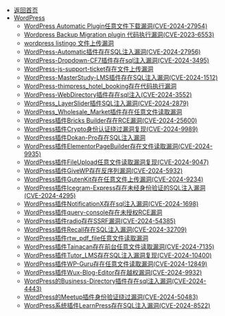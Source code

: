 - [返回首页](/)
- [WordPress](WordPress/)
  - [WordPress Automatic Plugin任意文件下载漏洞(CVE-2024-27954)](WordPress/WordPress%20Automatic%20Plugin任意文件下载漏洞(CVE-2024-27954).md)
  - [Wordpress Backup Migration plugin 代码执行漏洞(CVE-2023-6553)](WordPress/Wordpress%20Backup%20Migration%20plugin%20代码执行漏洞(CVE-2023-6553).md)
  - [wordpress listingo 文件上传漏洞](WordPress/wordpress%20listingo%20文件上传漏洞.md)
  - [WordPress-Automatic插件存在SQL注入漏洞(CVE-2024-27956)](WordPress/WordPress-Automatic插件存在SQL注入漏洞(CVE-2024-27956).md)
  - [WordPress-Dropdown-CF7插件存在sql注入漏洞(CVE-2024-3495)](WordPress/WordPress-Dropdown-CF7插件存在sql注入漏洞(CVE-2024-3495).md)
  - [WordPress-js-support-ticket存在文件上传漏洞](WordPress/WordPress-js-support-ticket存在文件上传漏洞.md)
  - [WordPress-MasterStudy-LMS插件存在SQL注入漏洞(CVE-2024-1512)](WordPress/WordPress-MasterStudy-LMS插件存在SQL注入漏洞(CVE-2024-1512).md)
  - [WordPress-thimpress_hotel_booking存在代码执行漏洞](WordPress/WordPress-thimpress_hotel_booking存在代码执行漏洞.md)
  - [WordPress-WebDirectory插件存在sql注入(CVE-2024-3552)](WordPress/WordPress-WebDirectory插件存在sql注入(CVE-2024-3552).md)
  - [WordPress_LayerSlider插件SQL注入漏洞(CVE-2024-2879)](WordPress/WordPress_LayerSlider插件SQL注入漏洞(CVE-2024-2879).md)
  - [WordPress_Wholesale_Market插件存在任意文件读取漏洞](WordPress/WordPress_Wholesale_Market插件存在任意文件读取漏洞.md)
  - [WordPress插件Bricks Builder存在RCE漏洞(CVE-2024-25600)](WordPress/WordPress插件Bricks%20Builder存在RCE漏洞(CVE-2024-25600).md)
  - [WordPress插件Crypto身份认证绕过漏洞复现(CVE-2024-9989)](WordPress/WordPress插件Crypto身份认证绕过漏洞复现(CVE-2024-9989).md)
  - [WordPress插件Dokan-Pro存在SQL注入漏洞](WordPress/WordPress插件Dokan-Pro存在SQL注入漏洞.md)
  - [WordPress插件ElementorPageBuilder存在文件读取漏洞(CVE-2024-9935)](WordPress/WordPress插件ElementorPageBuilder存在文件读取漏洞(CVE-2024-9935).md)
  - [WordPress插件FileUpload任意文件读取漏洞复现(CVE-2024-9047)](WordPress/WordPress插件FileUpload任意文件读取漏洞复现(CVE-2024-9047).md)
  - [WordPress插件GiveWP存在反序列漏洞(CVE-2024-5932)](WordPress/WordPress插件GiveWP存在反序列漏洞(CVE-2024-5932).md)
  - [WordPress插件GutenKit存在任意文件上传漏洞(CVE-2024-9234)](WordPress/WordPress插件GutenKit存在任意文件上传漏洞(CVE-2024-9234).md)
  - [WordPress插件Icegram-Express存在未经身份验证的SQL注入漏洞(CVE-2024-4295)](WordPress/WordPress插件Icegram-Express存在未经身份验证的SQL注入漏洞(CVE-2024-4295).md)
  - [WordPress插件NotificationX存在sql注入漏洞(CVE-2024-1698)](WordPress/WordPress插件NotificationX存在sql注入漏洞(CVE-2024-1698).md)
  - [WordPress插件query-console存在未授权RCE漏洞](WordPress/WordPress插件query-console存在未授权RCE漏洞.md)
  - [WordPress插件radio存在SSRF漏洞(CVE-2024-54385)](WordPress/WordPress插件radio存在SSRF漏洞(CVE-2024-54385).md)
  - [WordPress插件Recall存在SQL注入漏洞(CVE-2024-32709)](WordPress/WordPress插件Recall存在SQL注入漏洞(CVE-2024-32709).md)
  - [WordPress插件rtw_pdf_file任意文件读取漏洞](WordPress/WordPress插件rtw_pdf_file任意文件读取漏洞.md)
  - [WordPress插件Tainacan存在前台任意文件读取漏洞(CVE-2024-7135)](WordPress/WordPress插件Tainacan存在前台任意文件读取漏洞(CVE-2024-7135).md)
  - [WordPress插件Tutor_LMS存在SQL注入漏洞复现(CVE-2024-10400)](WordPress/WordPress插件Tutor_LMS存在SQL注入漏洞复现(CVE-2024-10400).md)
  - [WordPress插件WP-Guru存在任意文件读取漏洞(CVE-2024-12849)](WordPress/WordPress插件WP-Guru存在任意文件读取漏洞(CVE-2024-12849).md)
  - [WordPress插件Wux-Blog-Editor存在越权漏洞(CVE-2024-9932)](WordPress/WordPress插件Wux-Blog-Editor存在越权漏洞(CVE-2024-9932).md)
  - [WordPress的Business-Directory插件存在sql注入漏洞(CVE-2024-4443)](WordPress/WordPress的Business-Directory插件存在sql注入漏洞(CVE-2024-4443).md)
  - [WordPress的Meetup插件身份验证绕过漏洞(CVE-2024-50483)](WordPress/WordPress的Meetup插件身份验证绕过漏洞(CVE-2024-50483).md)
  - [WordPress系统插件LearnPress存在SQL注入漏洞(CVE-2024-8522)](WordPress/WordPress系统插件LearnPress存在SQL注入漏洞(CVE-2024-8522).md)
